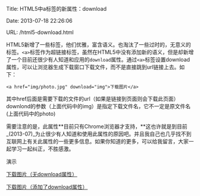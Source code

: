 Title: HTML5中a标签的新属性：download

Date: 2013-07-18 22:26:06

URL: /html5-download.html

HTML5新增了一些标签，他们优雅，富含语义。也淘汰了一些过时的，无意义的标签。`<a>`标签作为超链接标签，虽然在HTML5中没有添加新的语义，但是却新增了一个目前还很少有人知道和应用的`download`属性。通过`<a>`标签设置download属性，可以让浏览器生成下载窗口下载文件，而不是直接跳到url链接上去。如下：

    <a href="img/photo.jpg" download="img">下载图片</a>

其中href后面是需要下载的文件的url（如果是链接到页面则会下载此页面）downlond的参数（上面代码中的img）是指定下载文件名，它不一定是原文件名(上面代码中的photo)

需要注意的是，此属性**目前只有Chrome浏览器才支持，**这也许就是到目前_(2013-07)_为止很少有人知道和使用此属性的原因吧。并且我自己也几乎找不到互联网上有关此属性的一些更多信息。如果你知道的更多，可以给我留言，大家一起学习一起纠正，不胜感激。

演示

[下载图片（无download属性）](http://huangyang.qiniudn.com/poster.jpg)

[下载图片（添加了download属性）](http://huangyang.qiniudn.com/poster.jpg)